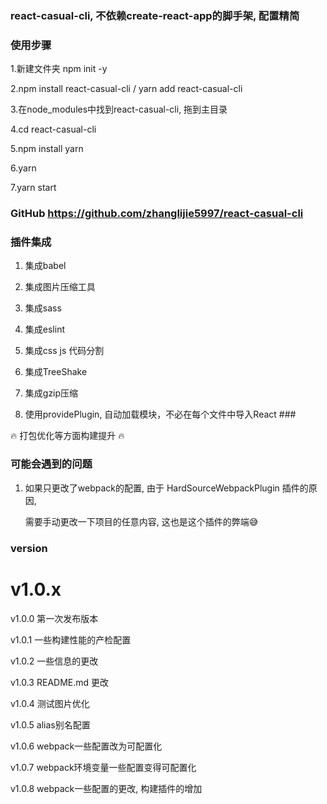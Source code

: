 ### react-casual-cli, 不依赖create-react-app的脚手架, 配置精简 ###

### 使用步骤 ### 

1.新建文件夹 npm init -y

2.npm install react-casual-cli / yarn add react-casual-cli

3.在node_modules中找到react-casual-cli, 拖到主目录

4.cd react-casual-cli 

5.npm install yarn 

6.yarn

7.yarn start

### GitHub https://github.com/zhanglijie5997/react-casual-cli ###

### 插件集成 ###

1. 集成babel

2. 集成图片压缩工具

3. 集成sass

4. 集成eslint

5. 集成css js 代码分割

6. 集成TreeShake

7. 集成gzip压缩

8. 使用providePlugin,  自动加载模块，不必在每个文件中导入React ### 

🔥 打包优化等方面构建提升 🔥

### 可能会遇到的问题 ###

1. 如果只更改了webpack的配置, 由于 HardSourceWebpackPlugin 插件的原因, 
   
   需要手动更改一下项目的任意内容, 这也是这个插件的弊端😅

### version ###

# v1.0.x 
   v1.0.0 第一次发布版本  
  
   v1.0.1 一些构建性能的产检配置  
  
   v1.0.2 一些信息的更改  
  
   v1.0.3 README.md 更改  
     
   v1.0.4 测试图片优化  

   v1.0.5 alias别名配置

   v1.0.6 webpack一些配置改为可配置化

   v1.0.7 webpack环境变量一些配置变得可配置化

   v1.0.8 webpack一些配置的更改, 构建插件的增加